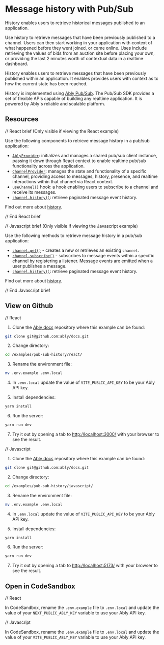 # Message history with Pub/Sub

History enables users to retrieve historical messages published to an application.

Use history to retrieve messages that have been previously published to a channel. Users can then start working in your application with context of what happened before they went joined, or came online. Uses include retrieving the values of bids from an auction site before placing your own, or providing the last 2 minutes worth of contextual data in a realtime dashboard.

History enables users to retrieve messages that have been previously published within an application. It enables provides users with context as to how the current state has been reached.

History is implemented using [Ably Pub/Sub](https://ably.com/docs/products/channels). The Pub/Sub SDK provides a set of flexible APIs capable of building any realtime application. It is powered by Ably's reliable and scalable platform.

## Resources

// React brief (Only visible if viewing the React example)

Use the following components to retrieve message history in a pub/sub application:

* [`AblyProvider`](https://ably.com/docs/getting-started/react#ably-provider): initializes and manages a shared pub/sub client instance, passing it down through React context to enable realtime pub/sub functionality across the application.
* [`ChannelProvider`](https://ably.com/docs/getting-started/react#channel-provider): manages the state and functionality of a specific channel, providing access to messages, history, presence, and realtime interactions within that channel via React context.
* [`useChannel()`](https://ably.com/docs/getting-started/react#useChannel) hook: a hook enabling users to subscribe to a channel and receive its messages.
* [`channel.history()`](https://ably.com/docs/storage-history/history#retrieve-channel): retrieve paginated message event history.

Find out more about [history](https://ably.com/docs/storage-history/history).

// End React brief

// Javascript brief (Only visible if viewing the Javascript example)

Use the following methods to retrieve message history in a pub/sub application:

* [`channel.get()`](https://ably.com/docs/channels#create) - creates a new or retrieves an existing `channel`.
* [`channel.subscribe()`](https://ably.com/docs/channels#subscribe) - subscribes to message events within a specific channel by registering a listener. Message events are emitted when a user publishes a message.
* [`channel.history()`](https://ably.com/docs/storage-history/history#retrieve-channel): retrieve paginated message event history.

Find out more about [history](https://ably.com/docs/storage-history/history).

// End Javascript brief

## View on Github

// React

1. Clone the [Ably docs](https://github.com/ably/docs) repository where this example can be found:

```sh
git clone git@github.com:ably/docs.git
```

2. Change directory:

```sh
cd /examples/pub-sub-history/react/
```

3. Rename the environment file:

```sh
mv .env.example .env.local
```

4. In `.env.local` update the value of `VITE_PUBLIC_API_KEY` to be your Ably API key.

5. Install dependencies:

```sh
yarn install
```

6. Run the server:

```sh
yarn run dev
```

7. Try it out by opening a tab to [http://localhost:3000/](http://localhost:3000/) with your browser to see the result.

// Javascript

1. Clone the [Ably docs](https://github.com/ably/docs) repository where this example can be found:

```sh
git clone git@github.com:ably/docs.git
```

2. Change directory:

```sh
cd /examples/pub-sub-history/javascript/
```

3. Rename the environment file:

```sh
mv .env.example .env.local
```

4. In `.env.local` update the value of `VITE_PUBLIC_API_KEY` to be your Ably API key.

5. Install dependencies:

```sh
yarn install
```

6. Run the server:

```sh
yarn run dev
```

7. Try it out by opening a tab to [http://localhost:5173/](http://localhost:5173/) with your browser to see the result.

## Open in CodeSandbox

// React

In CodeSandbox, rename the `.env.example` file to `.env.local` and update the value of your `NEXT_PUBLIC_ABLY_KEY` variable to use your Ably API key.

// Javascript

In CodeSandbox, rename the `.env.example` file to `.env.local` and update the value of your `VITE_PUBLIC_ABLY_KEY` variable to use your Ably API key.
